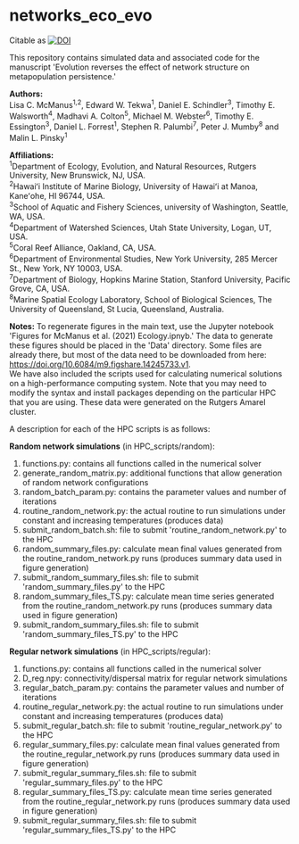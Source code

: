 # networks_eco_evo
Citable as <a href="https://doi.org/10.5281/zenodo.4620329"><img src="https://zenodo.org/badge/DOI/10.5281/zenodo.4620329.svg" alt="DOI"></a>

This repository contains simulated data and associated code for the manuscript 'Evolution reverses the effect of network structure on metapopulation persistence.'

**Authors:**   
Lisa C. McManus<sup>1,2</sup>, Edward W. Tekwa<sup>1</sup>, Daniel E. Schindler<sup>3</sup>, Timothy E. Walsworth<sup>4</sup>, Madhavi A. Colton<sup>5</sup>, Michael M. Webster<sup>6</sup>, Timothy E. Essington<sup>3</sup>, Daniel L. Forrest<sup>1</sup>, Stephen R. Palumbi<sup>7</sup>, Peter J. Mumby<sup>8</sup> and Malin L. Pinsky<sup>1</sup>

**Affiliations:**  
<sup>1</sup>Department of Ecology, Evolution, and Natural Resources, Rutgers University, New Brunswick, NJ, USA.  
<sup>2</sup>Hawaiʻi Institute of Marine Biology, University of Hawaiʻi at Manoa, Kaneʻohe, HI 96744, USA.  
<sup>3</sup>School of Aquatic and Fishery Sciences, university of Washington, Seattle, WA, USA.  
<sup>4</sup>Department of Watershed Sciences, Utah State University, Logan, UT, USA.  
<sup>5</sup>Coral Reef Alliance, Oakland, CA, USA.  
<sup>6</sup>Department of Environmental Studies, New York University, 285 Mercer St., New York, NY 10003, USA.  
<sup>7</sup>Department of Biology, Hopkins Marine Station, Stanford University, Pacific Grove, CA, USA.  
<sup>8</sup>Marine Spatial Ecology Laboratory, School of Biological Sciences, The University of Queensland, St Lucia, Queensland, Australia.  

**Notes:**
To regenerate figures in the main text, use the Jupyter notebook 'Figures for McManus et al. (2021) Ecology.ipnyb.' The data to generate these figures should be placed in the 'Data' directory. Some files are already there, but most of the data need to be downloaded from here: https://doi.org/10.6084/m9.figshare.14245733.v1.  
We have also included the scripts used for calculating numerical solutions on a high-performance computing system. Note that you may need to modify the syntax and install packages depending on the particular HPC that you are using. These data were generated on the Rutgers Amarel cluster.

A description for each of the HPC scripts is as follows:

**Random network simulations** (in HPC_scripts/random):  
1. functions.py: contains all functions called in the numerical solver
2. generate_random_matrix.py: additional functions that allow generation of random network configurations  
3. random_batch_param.py: contains the parameter values and number of iterations  
4. routine_random_network.py: the actual routine to run simulations under constant and increasing temperatures (produces data)
5. submit_random_batch.sh: file to submit 'routine_random_network.py' to the HPC
6. random_summary_files.py: calculate mean final values generated from the routine_random_network.py runs (produces summary data used in figure generation)
7. submit_random_summary_files.sh: file to submit 'random_summary_files.py' to the HPC
8. random_summary_files_TS.py: calculate mean time series generated from the routine_random_network.py runs (produces summary data used in figure generation)
9. submit_random_summary_files.sh: file to submit 'random_summary_files_TS.py' to the HPC


**Regular network simulations** (in HPC_scripts/regular):  
1. functions.py: contains all functions called in the numerical solver
2. D_reg.npy: connectivity/dispersal matrix for regular network simulations
3. regular_batch_param.py: contains the parameter values and number of iterations  
4. routine_regular_network.py: the actual routine to run simulations under constant and increasing temperatures (produces data)
5. submit_regular_batch.sh: file to submit 'routine_regular_network.py' to the HPC
6. regular_summary_files.py: calculate mean final values generated from the routine_regular_network.py runs (produces summary data used in figure generation)
7. submit_regular_summary_files.sh: file to submit 'regular_summary_files.py' to the HPC
8. regular_summary_files_TS.py: calculate mean time series generated from the routine_regular_network.py runs (produces summary data used in figure generation)
9. submit_regular_summary_files.sh: file to submit 'regular_summary_files_TS.py' to the HPC


